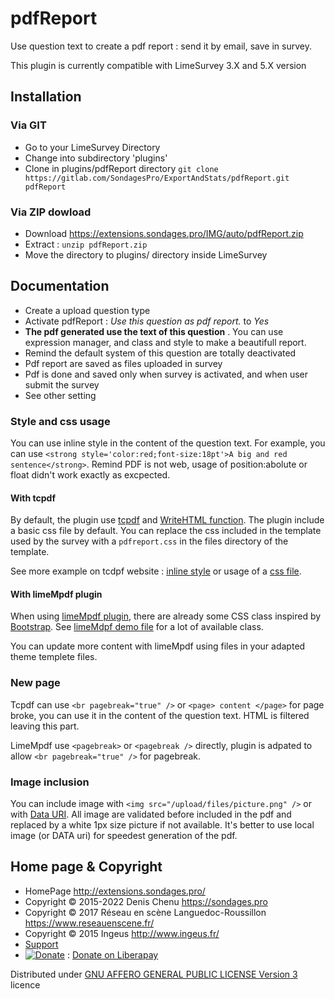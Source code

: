 pdfReport
==============

Use question text to create a pdf report : send it by email, save in survey.

This plugin is currently compatible with LimeSurvey 3.X and 5.X version

## Installation

### Via GIT
- Go to your LimeSurvey Directory
- Change into subdirectory 'plugins'
- Clone in plugins/pdfReport directory `git clone https://gitlab.com/SondagesPro/ExportAndStats/pdfReport.git pdfReport`

### Via ZIP dowload
- Download <https://extensions.sondages.pro/IMG/auto/pdfReport.zip>
- Extract : `unzip pdfReport.zip`
- Move the directory to  plugins/ directory inside LimeSurvey

## Documentation
- Create a upload question type
- Activate pdfReport : _Use this question as pdf report._ to _Yes_
- **The pdf generated use the text of this question** . You can use expression manager, and class and style to make a beautifull report.
- Remind the default system of this question are totally deactivated
- Pdf report are saved as files uploaded in survey
- Pdf is done and saved only when survey is activated, and when user submit the survey
- See other setting

### Style and css usage

You can use inline style in the content of the question text. For example, you can use `<strong style='color:red;font-size:18pt'>A big and red sentence</strong>`.  Remind PDF is not web, usage of position:abolute or float didn't work exactly as excpected.

#### With tcpdf 

By default, the plugin use [tcpdf](https://tcpdf.org/) and [WriteHTML function](https://tcpdf.org/docs/srcdoc/TCPDF/source-class-TCPDF/#17080). The plugin include a basic css file by default. You can replace the css included in the template used by the survey with a `pdfreport.css` in the files directory of the template.

See more example on tcdpf website : [inline style](https://tcpdf.org/examples/example_006/) or usage of a [css file](https://tcpdf.org/examples/example_061/).

#### With limeMpdf plugin

When using [limeMpdf plugin](https://gitlab.com/SondagesPro/coreAndTools/limeMpdf), there are already some CSS class inspired by [Bootstrap](https://getbootstrap.com/docs/3.3/css/). See [limeMdpf demo file](https://gitlab.com/SondagesPro/coreAndTools/limeMpdf/-/blob/master/assets/Demo%20of%20limeMpdf.pdf) for a lot of available class.

You can update more content with limeMpdf using files in your adapted theme templete files.

### New page

Tcpdf can use `<br pagebreak="true" />` or `<page> content </page>` for page broke, you can use it in the content of the question text. HTML is filtered leaving this part.

LimeMpdf use `<pagebreak>` or `<pagebreak />` directly, plugin is adpated to allow `<br pagebreak="true" />` for pagebreak.

### Image inclusion

You can include image with `<img src="/upload/files/picture.png" />` or with [Data URI](https://en.wikipedia.org/wiki/Data_URI_scheme). All image are validated before included in the pdf and replaced by a white 1px size picture if not available. It's better to use local image (or DATA uri) for speedest generation of the pdf.


## Home page & Copyright
- HomePage <http://extensions.sondages.pro/>
- Copyright © 2015-2022 Denis Chenu <https://sondages.pro>
- Copyright © 2017 Réseau en scène Languedoc-Roussillon <https://www.reseauenscene.fr/>
- Copyright © 2015 Ingeus <http://www.ingeus.fr/>
- [Support](https://support.sondages.pro)
- [![Donate](https://liberapay.com/assets/widgets/donate.svg)](https://liberapay.com/SondagesPro/) : [Donate on Liberapay](https://liberapay.com/SondagesPro/)

Distributed under [GNU AFFERO GENERAL PUBLIC LICENSE Version 3](http://www.gnu.org/licenses/agpl.txt) licence
